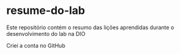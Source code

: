 # resume-do-lab
Este repositório contém o resumo das lições aprendidas durante o desenvolvimento do lab na DIO

Criei a conta no GitHub 
